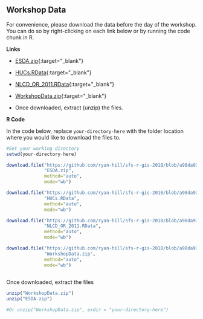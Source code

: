 ## Workshop Data

For convenience, please download the data before the day of the workshop. You can do so by right-clicking on each link below or by running the code chunk in R. 

**Links**

- [ESDA.zip](https://github.com/ryan-hill/sfs-r-gis-2018/blob/a98da93ec97ce303507e4731ddda5d8055590f39/files/ESDA.zip?raw=true){:target="_blank"}
- [HUCs.RData](https://github.com/ryan-hill/sfs-r-gis-2018/blob/a98da93ec97ce303507e4731ddda5d8055590f39/files/HUCs.RData?raw=true){:target="_blank"}
- [NLCD_OR_2011.RData](https://github.com/ryan-hill/sfs-r-gis-2018/blob/a98da93ec97ce303507e4731ddda5d8055590f39/files/NLCD_OR_2011.RData?raw=true){:target="_blank"}
- [WorkshopData.zip](https://github.com/ryan-hill/sfs-r-gis-2018/blob/a98da93ec97ce303507e4731ddda5d8055590f39/files/WorkshopData.zip?raw=true){:target="_blank"}

- Once downloaded, extract (unzip) the files.

**R Code**

In the code below, replace `your-directory-here` with the folder location where you would like to download the files to.

```r
#Set your working directory
setwd(your-directory-here)

download.file("https://github.com/ryan-hill/sfs-r-gis-2018/blob/a98da93ec97ce303507e4731ddda5d8055590f39/files/ESDA.zip?raw=true",
              "ESDA.zip",
              method="auto",
              mode="wb")

download.file("https://github.com/ryan-hill/sfs-r-gis-2018/blob/a98da93ec97ce303507e4731ddda5d8055590f39/files/HUCs.RData?raw=true",
              "HUCs.RData",
              method="auto",
              mode="wb")

download.file("https://github.com/ryan-hill/sfs-r-gis-2018/blob/a98da93ec97ce303507e4731ddda5d8055590f39/files/NLCD_OR_2011.RData?raw=true",
              "NLCD_OR_2011.RData",
              method="auto",
              mode="wb")

download.file("https://github.com/ryan-hill/sfs-r-gis-2018/blob/a98da93ec97ce303507e4731ddda5d8055590f39/files/WorkshopData.zip?raw=true",
              "WorkshopData.zip",
              method="auto",
              mode="wb")
              
```

Once downloaded, extract the files

```r
unzip("WorkshopData.zip")
unzip("ESDA.zip")

#Or unzip("WorkshopData.zip", exdir = "your-directory-here") 
```
